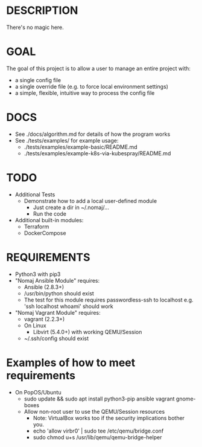 # DESCRIPTION
There's no magic here.

# GOAL
The goal of this project is to allow a user to manage an entire project with:
- a single config file
- a single override file (e.g. to force local environment settings)
- a simple, flexible, intuitive way to process the config file

# DOCS
- See ./docs/algorithm.md for details of how the program works
- See ./tests/examples/ for example usage:
  - ./tests/examples/example-basic/README.md
  - ./tests/examples/example-k8s-via-kubespray/README.md

# TODO
- Additional Tests
  - Demonstrate how to add a local user-defined module
    - Just create a dir in ~/.nomaj/...
    - Run the code
- Additional built-in modules:
  - Terraform
  - DockerCompose

# REQUIREMENTS
- Python3 with pip3
- "Nomaj Ansible Module" requires:
  - Ansible (2.8.3+)
  - /usr/bin/python should exist
  - The test for this module requires passwordless-ssh to localhost
    e.g. 'ssh localhost whoami' should work
- "Nomaj Vagrant Module" requires:
  - vagrant (2.2.3+)
  - On Linux
    - Libvirt (5.4.0+) with working QEMU/Session
  - ~/.ssh/config should exist

# Examples of how to meet requirements
- On PopOS/Ubuntu
  - sudo update && sudo apt install python3-pip ansible vagrant gnome-boxes
  - Allow non-root user to use the QEMU/Session resources
    - Note: VirtualBox works too if the security implications bother you.
    - echo 'allow virbr0' | sudo tee /etc/qemu/bridge.conf
    - sudo chmod u+s /usr/lib/qemu/qemu-bridge-helper
